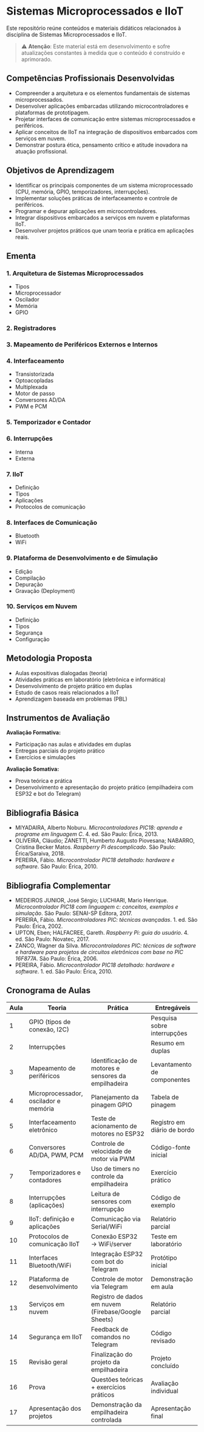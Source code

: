 # Sistemas Microprocessados e IIoT

Este repositório reúne conteúdos e materiais didáticos relacionados à disciplina de Sistemas Microprocessados e IIoT.

> ⚠️ **Atenção**: Este material está em desenvolvimento e sofre atualizações constantes à medida que o conteúdo é construído e aprimorado.

## Competências Profissionais Desenvolvidas

* Compreender a arquitetura e os elementos fundamentais de sistemas microprocessados.
* Desenvolver aplicações embarcadas utilizando microcontroladores e plataformas de prototipagem.
* Projetar interfaces de comunicação entre sistemas microprocessados e periféricos.
* Aplicar conceitos de IIoT na integração de dispositivos embarcados com serviços em nuvem.
* Demonstrar postura ética, pensamento crítico e atitude inovadora na atuação profissional.


## Objetivos de Aprendizagem

* Identificar os principais componentes de um sistema microprocessado (CPU, memória, GPIO, temporizadores, interrupções).
* Implementar soluções práticas de interfaceamento e controle de periféricos.
* Programar e depurar aplicações em microcontroladores.
* Integrar dispositivos embarcados a serviços em nuvem e plataformas IIoT.
* Desenvolver projetos práticos que unam teoria e prática em aplicações reais.


## Ementa

### 1. Arquitetura de Sistemas Microprocessados

* Tipos
* Microprocessador
* Oscilador
* Memória
* GPIO

### 2. Registradores

### 3. Mapeamento de Periféricos Externos e Internos

### 4. Interfaceamento

* Transistorizada
* Optoacopladas
* Multiplexada
* Motor de passo
* Conversores AD/DA
* PWM e PCM

### 5. Temporizador e Contador

### 6. Interrupções

* Interna
* Externa

### 7. IIoT

* Definição
* Tipos
* Aplicações
* Protocolos de comunicação

### 8. Interfaces de Comunicação

* Bluetooth
* WiFi

### 9. Plataforma de Desenvolvimento e de Simulação

* Edição
* Compilação
* Depuração
* Gravação (Deployment)

### 10. Serviços em Nuvem

* Definição
* Tipos
* Segurança
* Configuração


## Metodologia Proposta

* Aulas expositivas dialogadas (teoria)
* Atividades práticas em laboratório (eletrônica e informática)
* Desenvolvimento de projeto prático em duplas
* Estudo de casos reais relacionados a IIoT
* Aprendizagem baseada em problemas (PBL)


## Instrumentos de Avaliação

**Avaliação Formativa:**

* Participação nas aulas e atividades em duplas
* Entregas parciais do projeto prático
* Exercícios e simulações

**Avaliação Somativa:**

* Prova teórica e prática
* Desenvolvimento e apresentação do projeto prático (empilhadeira com ESP32 e bot do Telegram)


## Bibliografia Básica

* MIYADAIRA, Alberto Noburu. *Microcontroladores PIC18: aprenda e programe em linguagem C*. 4. ed. São Paulo: Érica, 2013.
* OLIVEIRA, Cláudio; ZANETTI, Humberto Augusto Piovesana; NABARRO, Cristina Becker Matos. *Raspberry Pi descomplicado*. São Paulo: Érica/Saraiva, 2018.
* PEREIRA, Fábio. *Microcontrolador PIC18 detalhado: hardware e software*. São Paulo: Érica, 2010.

## Bibliografia Complementar

* MEDEIROS JUNIOR, José Sérgio; LUCHIARI, Mario Henrique. *Microcontrolador PIC18 com linguagem c: conceitos, exemplos e simulação*. São Paulo: SENAI-SP Editora, 2017.
* PEREIRA, Fábio. *Microcontroladores PIC: técnicas avançadas*. 1. ed. São Paulo: Érica, 2002.
* UPTON, Eben; HALFACREE, Gareth. *Raspberry Pi: guia do usuário*. 4. ed. São Paulo: Novatec, 2017.
* ZANCO, Wagner da Silva. *Microcontroladores PIC: técnicas de software e hardware para projetos de circuitos eletrônicos com base no PIC 16F877A*. São Paulo: Érica, 2006.
* PEREIRA, Fábio. *Microcontrolador PIC18 detalhado: hardware e software*. 1. ed. São Paulo: Érica, 2010.


## Cronograma de Aulas

| Aula | Teoria                                | Prática                                             | Entregáveis                 |
| ---- | ------------------------------------- | --------------------------------------------------- | --------------------------- |
| 1    | GPIO (tipos de conexão, I2C)          |                                                     | Pesquisa sobre interrupções |
| 2    | Interrupções                          |                                                     | Resumo em duplas            |
| 3    | Mapeamento de periféricos             | Identificação de motores e sensores da empilhadeira | Levantamento de componentes |
| 4    | Microprocessador, oscilador e memória | Planejamento da pinagem GPIO                        | Tabela de pinagem           |
| 5    | Interfaceamento eletrônico            | Teste de acionamento de motores no ESP32            | Registro em diário de bordo |
| 6    | Conversores AD/DA, PWM, PCM           | Controle de velocidade de motor via PWM             | Código-fonte inicial        |
| 7    | Temporizadores e contadores           | Uso de timers no controle da empilhadeira           | Exercício prático           |
| 8    | Interrupções (aplicações)             | Leitura de sensores com interrupção                 | Código de exemplo           |
| 9    | IIoT: definição e aplicações          | Comunicação via Serial/WiFi                         | Relatório parcial           |
| 10   | Protocolos de comunicação IIoT        | Conexão ESP32 → WiFi/server                         | Teste em laboratório        |
| 11   | Interfaces Bluetooth/WiFi             | Integração ESP32 com bot do Telegram                | Protótipo inicial           |
| 12   | Plataforma de desenvolvimento         | Controle de motor via Telegram                      | Demonstração em aula        |
| 13   | Serviços em nuvem                     | Registro de dados em nuvem (Firebase/Google Sheets) | Relatório parcial           |
| 14   | Segurança em IIoT                     | Feedback de comandos no Telegram                    | Código revisado             |
| 15   | Revisão geral                         | Finalização do projeto da empilhadeira              | Projeto concluído           |
| 16   | Prova                                 | Questões teóricas + exercícios práticos             | Avaliação individual        |
| 17   | Apresentação dos projetos             | Demonstração da empilhadeira controlada             | Apresentação final          |
